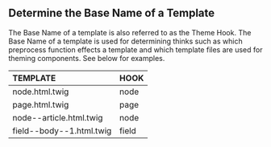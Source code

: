 ## Determine the Base Name of a Template

The Base Name of a template is also referred to as the Theme Hook. The Base Name of a template is used for determining thinks such as which preprocess function effects a template and which template files are used for theming components. See below for examples.

| TEMPLATE | HOOK |
| :--- | :--- |
| node.html.twig | node |
| page.html.twig | page |
| node--article.html.twig | node |
| field--body--1.html.twig | field |



